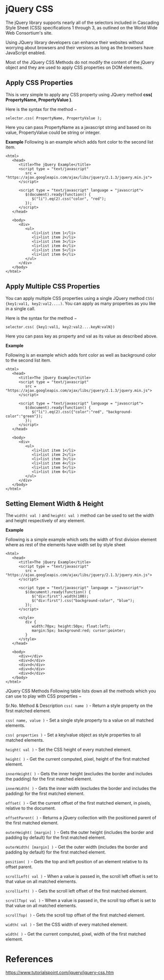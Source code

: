 # jQuery CSS

The jQuery library supports nearly all of the selectors included in Cascading Style Sheet (CSS) specifications 1 through 3, as outlined on the World Wide Web Consortium's site.

Using JQuery library developers can enhance their websites without worrying about browsers and their versions as long as the browsers have JavaScript enabled.

Most of the JQuery CSS Methods do not modify the content of the jQuery object and they are used to apply CSS properties on DOM elements.

## Apply CSS Properties
This is very simple to apply any CSS property using JQuery method **css( PropertyName, PropertyValue )**.

Here is the syntax for the method −
```
selector.css( PropertyName, PropertyValue );
```
Here you can pass PropertyName as a javascript string and based on its value, PropertyValue could be string or integer.

**Example**
Following is an example which adds font color to the second list item.
```
<html>
   <head>
      <title>The jQuery Example</title>
      <script type = "text/javascript"
         src = "https://ajax.googleapis.com/ajax/libs/jquery/2.1.3/jquery.min.js">
      </script>

      <script type = "text/javascript" language = "javascript">
         $(document).ready(function() {
            $("li").eq(2).css("color", "red");
         });
      </script>
   </head>

   <body>
      <div>
         <ul>
            <li>list item 1</li>
            <li>list item 2</li>
            <li>list item 3</li>
            <li>list item 4</li>
            <li>list item 5</li>
            <li>list item 6</li>
         </ul>
      </div>
   </body>
</html>
```


## Apply Multiple CSS Properties
You can apply multiple CSS properties using a single JQuery method `CSS( {key1:val1, key2:val2....)`. You can apply as many properties as you like in a single call.

Here is the syntax for the method −
```
selector.css( {key1:val1, key2:val2....keyN:valN})
```
Here you can pass key as property and val as its value as described above.

**Example**

Following is an example which adds font color as well as background color to the second list item.
```
<html>
   <head>
      <title>The jQuery Example</title>
      <script type = "text/javascript"
         src = "https://ajax.googleapis.com/ajax/libs/jquery/2.1.3/jquery.min.js">
      </script>

      <script type = "text/javascript" language = "javascript">
         $(document).ready(function() {
            $("li").eq(2).css({"color":"red", "background-color":"green"});
         });
      </script>
   </head>

   <body>
      <div>
         <ul>
            <li>list item 1</li>
            <li>list item 2</li>
            <li>list item 3</li>
            <li>list item 4</li>
            <li>list item 5</li>
            <li>list item 6</li>
         </ul>
      </div>
   </body>
</html>
```

## Setting Element Width & Height
The `width( val )` and `height( val )` method can be used to set the width and height respectively of any element.

**Example**

Following is a simple example which sets the width of first division element where as rest of the elements have width set by style sheet
```
<html>
   <head>
      <title>The jQuery Example</title>
      <script type = "text/javascript"
         src = "https://ajax.googleapis.com/ajax/libs/jquery/2.1.3/jquery.min.js">
      </script>

      <script type = "text/javascript" language = "javascript">
         $(document).ready(function() {
            $("div:first").width(100);
            $("div:first").css("background-color", "blue");
         });
      </script>

      <style>
         div {
            width:70px; height:50px; float:left;
            margin:5px; background:red; cursor:pointer;
         }
      </style>
   </head>

   <body>
      <div></div>
      <div>d</div>
      <div>d</div>
      <div>d</div>
      <div>d</div>
   </body>
</html>
```

JQuery CSS Methods
Following table lists down all the methods which you can use to play with CSS properties −

Sr.No.	Method & Description
`css( name )` - Return a style property on the first matched element.

`css( name, value )` - Set a single style property to a value on all matched elements.

`css( properties )` - Set a key/value object as style properties to all matched elements.

`height( val )` - Set the CSS height of every matched element.

`height( )` - Get the current computed, pixel, height of the first matched element.

`innerHeight( )` - Gets the inner height (excludes the border and includes the padding) for the first matched element.

`innerWidth( )` - Gets the inner width (excludes the border and includes the padding) for the first matched element.

`offset( )` - Get the current offset of the first matched element, in pixels, relative to the document.

`offsetParent( )` - Returns a jQuery collection with the positioned parent of the first matched element.

`outerHeight( [margin] )` - Gets the outer height (includes the border and padding by default) for the first matched element.

`outerWidth( [margin] )` - Get the outer width (includes the border and padding by default) for the first matched element.

`position( )` - Gets the top and left position of an element relative to its offset parent.

`scrollLeft( val )` - When a value is passed in, the scroll left offset is set to that value on all matched elements.

`scrollLeft( )` - Gets the scroll left offset of the first matched element.

`scrollTop( val )` - When a value is passed in, the scroll top offset is set to that value on all matched elements.

`scrollTop( )` - Gets the scroll top offset of the first matched element.

`width( val )` - Set the CSS width of every matched element.

`width( )` - Get the current computed, pixel, width of the first matched element.

# References
https://www.tutorialspoint.com/jquery/jquery-css.htm
